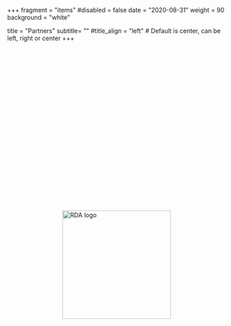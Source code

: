 +++
fragment = "items"
#disabled = false
date = "2020-08-31"
weight = 90
background = "white"

title = "Partners"
subtitle= ""
#title_align = "left" # Default is center, can be left, right or center
+++

<div style="display: flex; justify-content: center; align-items: center; flex-wrap: wrap; gap: 70px; height: 25vh;">
    <a href="https://www.rd-alliance.org/" style="display: inline-block;">
        <img src="/images/RDA_Logotype_Low.png"" alt="RDA logo" style="width: 250px; height: auto;">
    </a>
</div>   